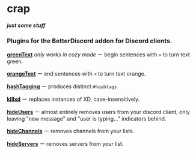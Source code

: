 # crap
***just some stuff***

### Plugins for the BetterDiscord addon for Discord clients.
**[greenText](https://github.com/Arashiryuu/crap/blob/master/greenText.plugin.js)** _only works in cozy mode_ ー begin sentences with `>` to turn text green.

**[orangeText](https://github.com/Arashiryuu/crap/blob/master/orangeTexting.plugin.js)** ー end sentences with `<` to turn text orange.

**[hashTagging](https://github.com/Arashiryuu/crap/blob/master/hashTagging.plugin.js)** ー produces distinct `#hashtags`

**[killxd](https://github.com/Arashiryuu/crap/blob/master/killxd.plugin.js)** ー replaces instances of XD, case-insensitively.

**[hideUsers](https://github.com/Arashiryuu/crap/blob/master/hideUsers.plugin.js)** ー almost entirely removes users from your discord client, only leaving "new message" and "user is typing..." indicators behind.

**[hideChannels](https://github.com/Arashiryuu/crap/blob/master/hideChannels.plugin.js)** ー removes channels from your lists.

**[hideServers](https://github.com/Arashiryuu/crap/blob/master/hideServers.plugin.js)** ー removes servers from your list.

